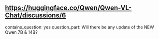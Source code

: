 ## https://huggingface.co/Qwen/Qwen-VL-Chat/discussions/6

contains_question: yes
question_part: Will there be any update of the NEW Qwen 7B & 14B?